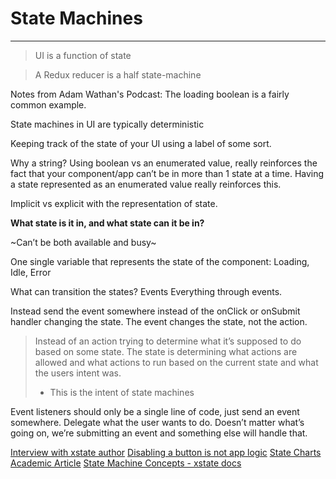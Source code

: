 # State Machines

---

> UI is a function of state

> A Redux reducer is a half state-machine

Notes from Adam Wathan's Podcast:
The loading boolean is a fairly common example.

State machines in UI are typically deterministic

Keeping track of the state of your UI using a label of some sort.

Why a string?
Using boolean vs an enumerated value, really reinforces the fact that your component/app can’t be in more than 1 state at a time. Having a state represented as an enumerated value really reinforces this.

Implicit vs explicit with the representation of state.

**What state is it in, and what state can it be in?**

~Can’t be both available and busy~

One single variable that represents the state of the component:
Loading, Idle, Error

What can transition the states? Events
Everything through events.

Instead send the event somewhere instead of the onClick or onSubmit handler changing the state. The event changes the state, not the action.

> Instead of an action trying to determine what it’s supposed to do based on some state. The state is determining what actions are allowed and what actions to run based on the current state and what the users intent was.
>
> - This is the intent of state machines

Event listeners should only be a single line of code, just send an event somewhere. Delegate what the user wants to do. Doesn’t matter what’s going on, we’re submitting an event and something else will handle that.

[Interview with xstate author](http://www.fullstackradio.com/130)
[Disabling a button is not app logic](https://dev.to/davidkpiano/no-disabling-a-button-is-not-app-logic-598i)
[State Charts Academic Article](https://www.inf.ed.ac.uk/teaching/courses/seoc/2005_2006/resources/statecharts.pdf)
[State Machine Concepts - xstate docs](https://xstate.js.org/docs/about/concepts.html#finite-state-machines)
